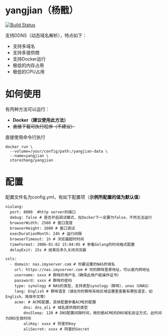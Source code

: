 # yangjian（杨戬）
[![Build Status](https://cloud.drone.io/api/badges/storezhang/ddns/status.svg)](https://cloud.drone.io/storezhang/ddns)

支持DDNS（动态域名解析），特点如下：
- 支持多域名
- 支持多提供商
- 支持Docker运行
- 极低的内存占用
- 极低的CPU占用


# 如何使用
有丙种方法可以运行：
- **Docker（建议使用此方法）**
- ~~直接下载可执行程序（不建议）~~

直接使用命令行执行
```
docker run \
  --volume=/your/config/path:/yangjian-data \
  --name=yangjian \
  storezhang/yangjian
```


# 配置
配置文件名为config.yml，有如下配置项（**示例所配置的值为默认值**）
```
niulang:
  port: 8000  #http server的端口
  debug: false # 是否开启调试模式，在Docker下一定要为false，不然无法运行
  browserWidth: 2560 # 窗口宽度
  browserHeight: 1600 # 窗口调试
  execDurationMonth: 24h # 运行间隔
  browserTimeout: 1h # 浏览器超时时间
  timeFormat: 2006-01-02 15:04:05 # 参看Golang的时间格式配置
  delayExit: 15s # 结束后多久关闭浏览器

ssls:
  - domain: nas.imyserver.com # 你要设置的NAS的域名
    url: https://nas.imyserver.com # 你的群晖登录地址，可以是内网地址
    username: xxxx # 群晖的用户名（确保此用户能操作证书）
    password: xxxx # 群晖的密码
    type: synology # NAS的类型，支持类型synology（群晖）、unas（UNAS）
    lang: English # 群晖语言（请在你的群晖系统区域设置里查看有哪些语言，如English、简体中文等）
    acme: # ACME配置，具体配置参看ACME的配置
        dns: dns_ali # 域名提供商的类型
        dnsSleep: 120 # DNS配置间隔时间，用的是ACME的DNS域名验证方式，此时间为DNS生效时间
        aliKey: xxxx # 阿里的Key
        aliSecret: xxxx # 阿里的Secret

```
